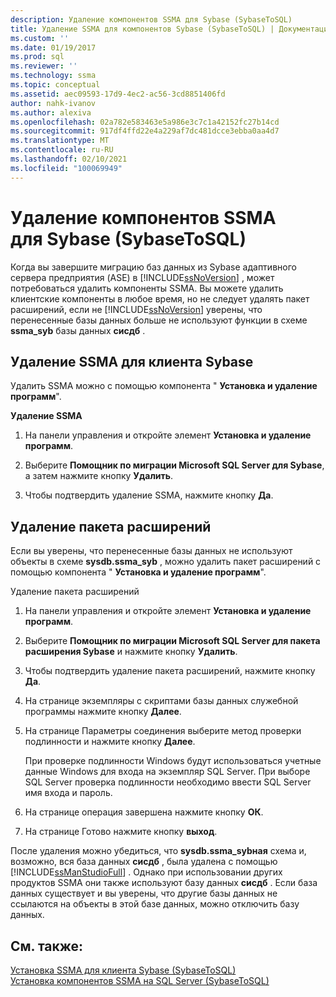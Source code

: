 ```yaml
---
description: Удаление компонентов SSMA для Sybase (SybaseToSQL)
title: Удаление SSMA для компонентов Sybase (SybaseToSQL) | Документация Майкрософт
ms.custom: ''
ms.date: 01/19/2017
ms.prod: sql
ms.reviewer: ''
ms.technology: ssma
ms.topic: conceptual
ms.assetid: aec09593-17d9-4ec2-ac56-3cd8851406fd
author: nahk-ivanov
ms.author: alexiva
ms.openlocfilehash: 02a782e583463e5a986e3c7c1a42152fc27b14cd
ms.sourcegitcommit: 917df4ffd22e4a229af7dc481dcce3ebba0aa4d7
ms.translationtype: MT
ms.contentlocale: ru-RU
ms.lasthandoff: 02/10/2021
ms.locfileid: "100069949"
---
```

# <a name="removing-ssma-for-sybase-components-sybasetosql"></a>Удаление компонентов SSMA для Sybase (SybaseToSQL)
Когда вы завершите миграцию баз данных из Sybase адаптивного сервера предприятия (ASE) в [!INCLUDE[ssNoVersion](../../includes/ssnoversion-md.md)] , может потребоваться удалить компоненты SSMA. Вы можете удалить клиентские компоненты в любое время, но не следует удалять пакет расширений, если не [!INCLUDE[ssNoVersion](../../includes/ssnoversion-md.md)] уверены, что перенесенные базы данных больше не используют функции в схеме **ssma_syb** базы данных **сисдб** .  
  
## <a name="uninstalling-the-ssma-for-sybase-client"></a>Удаление SSMA для клиента Sybase  
Удалить SSMA можно с помощью компонента " **Установка и удаление программ**".  
  
**Удаление SSMA**  
  
1.  На панели управления и откройте элемент **Установка и удаление программ**.  
  
2.  Выберите **Помощник по миграции Microsoft SQL Server для Sybase**, а затем нажмите кнопку **Удалить**.  
  
3.  Чтобы подтвердить удаление SSMA, нажмите кнопку **Да**.  
  
## <a name="uninstalling-the-extension-pack"></a>Удаление пакета расширений  
Если вы уверены, что перенесенные базы данных не используют объекты в схеме **sysdb.ssma_syb** , можно удалить пакет расширений с помощью компонента " **Установка и удаление программ**".  
  
Удаление пакета расширений  
  
1.  На панели управления и откройте элемент **Установка и удаление программ**.  
  
2.  Выберите **Помощник по миграции Microsoft SQL Server для пакета расширения Sybase** и нажмите кнопку **Удалить**.  
  
3.  Чтобы подтвердить удаление пакета расширений, нажмите кнопку **Да**.  
  
4.  На странице экземпляры с скриптами базы данных служебной программы нажмите кнопку **Далее**.  
  
5.  На странице Параметры соединения выберите метод проверки подлинности и нажмите кнопку **Далее**.  
  
    При проверке подлинности Windows будут использоваться учетные данные Windows для входа на экземпляр SQL Server. При выборе SQL Server проверка подлинности необходимо ввести SQL Server имя входа и пароль.  
  
6.  На странице операция завершена нажмите кнопку **ОК**.  
  
7.  На странице Готово нажмите кнопку **выход**.  
  
После удаления можно убедиться, что **sysdb.ssma_sybная** схема и, возможно, вся база данных **сисдб** , была удалена с помощью [!INCLUDE[ssManStudioFull](../../includes/ssmanstudiofull-md.md)] . Однако при использовании других продуктов SSMA они также используют базу данных **сисдб** . Если база данных существует и вы уверены, что другие базы данных не ссылаются на объекты в этой базе данных, можно отключить базу данных.  
  
## <a name="see-also"></a>См. также:  
[Установка SSMA для клиента Sybase &#40;SybaseToSQL&#41;](../../ssma/sybase/installing-ssma-for-sybase-client-sybasetosql.md)  
[Установка компонентов SSMA на SQL Server &#40;SybaseToSQL&#41;](../../ssma/sybase/installing-ssma-components-on-sql-server-sybasetosql.md)  
  
